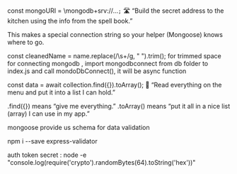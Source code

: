 const mongoURI = \mongodb+srv://...`;`
🛣️ “Build the secret address to the kitchen using the info from the spell book.”

This makes a special connection string so your helper (Mongoose) knows where to go.

const cleanedName = name.replace(/\s+/g, " ").trim();
for trimmed space
for connecting mongodb , import mongodbconnect from db folder to index.js and call mondoDbConnect(), it will be async function

const data = await collection.find({}).toArray();
🧾 “Read everything on the menu and put it into a list I can hold.”

.find({}) means “give me everything.”
.toArray() means “put it all in a nice list (array) I can use in my app.”

mongoose provide us schema for data validation

npm i --save express-validator

auth token secret : node -e "console.log(require('crypto').randomBytes(64).toString('hex'))"
